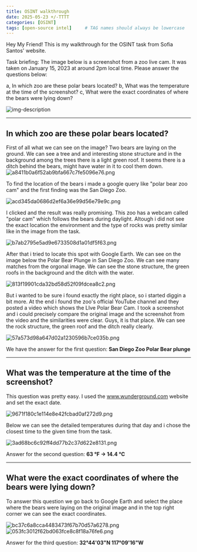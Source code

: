 ```yaml
---
title: OSINT walkthrough
date: 2025-05-23 +/-TTTT
categories: [OSINT]
tags: [open-source intel]     # TAG names should always be lowercase
---
```


Hey My Friend! 
This is my walkthrough for the OSINT task from Sofia Santos' website.

Task briefing:
The image below is a screenshot from a zoo live cam. It was taken on January 15, 2023 at around 2pm local time.
Please answer the questions below:

a, In which zoo are these polar bears located?
b, What was the temperature at the time of the screenshot?
c, What were the exact coordinates of where the bears were lying down?

![img-description](../assets/img/1.png)

* * *

##  In which zoo are these polar bears located?
First of all what we can see on the image?
Two bears are laying on the ground. We can see a tree and and interesting stone structure and in the background among the trees there is a light green roof. It seems there is a ditch behind the bears, might have water in it to cool them down.
![a8411b0a6f52ab9bfa667c7fe5096e76.png](../assets/img/2.png)

To find the location of the bears i made a google query like "polar bear zoo cam" and the first finding was the San Diego Zoo.

![acd345da0686d2ef6a36e99d56e79e9c.png](../assets/img/3.png)

I clicked and the result was really promising. This zoo has a webcam called "polar cam" which follows the bears during daylight. Altough i did not see the exact location the environment and the type of rocks was pretty similar like in the image from the task.

![b7ab2795e5ad9e6733508d1a01df5f63.png](../assets/img/4.png)

After that i tried to locate this spot with Google Earth.
We can see on the image below the Polar Bear Plunge in San Diego Zoo. We can see many matches from the orgonal image. We can see the stone structure, the green roofs in the background and the ditch with the water.

![813f19901cda32bd58d52f09fdcea8c2.png](../assets/img/5.png)

But i wanted to be sure i found exactly the right place, so i started diggin a bit more.
At the end i found the zoo's official YouTube channel and they posted a video which shows the LIve Polar Bear Cam.
I took a screenshot and  i could precisely compare the original image and the screenshot from the video and the similarities were clear. Guys, it is that place. We can see the rock structure, the green roof and the ditch really clearly.

![57a573d98a647d02a1230596b7ce035b.png](../assets/img/6.png)

We have the answer for the first question:
**San Diego Zoo Polar Bear plunge**

* * *
##  What was the temperature at the time of the screenshot?

This question was pretty easy. I used the www.wunderground.com website and set the exact date.

![9671f180c1e114e8e42fcbad0af272d9.png](../assets/img/7.png)

Below we can see the detailed temperatures during that day and i chose the closest time to the given time from the task.

![3ad68bc6c92ff4dd77b2c37d622e8131.png](../assets/img/8.png)

Answer for the second question:
**63 °F -> 14.4 °C**

* * *
## What were the exact coordinates of where the bears were lying down?

To answer this question we go back to Google Earth and select the place where the bears were laying on the original image and in the top right corner we can see the exact coordinates.

![bc37c6a8cca4483473f67b70d57a6278.png](../assets/img/9.png)
![053fc3012f62bd063fce8c8f18a76fe6.png](../assets/img/10.png)

Answer for the third question:
**32°44'03"N 117°09'16"W**